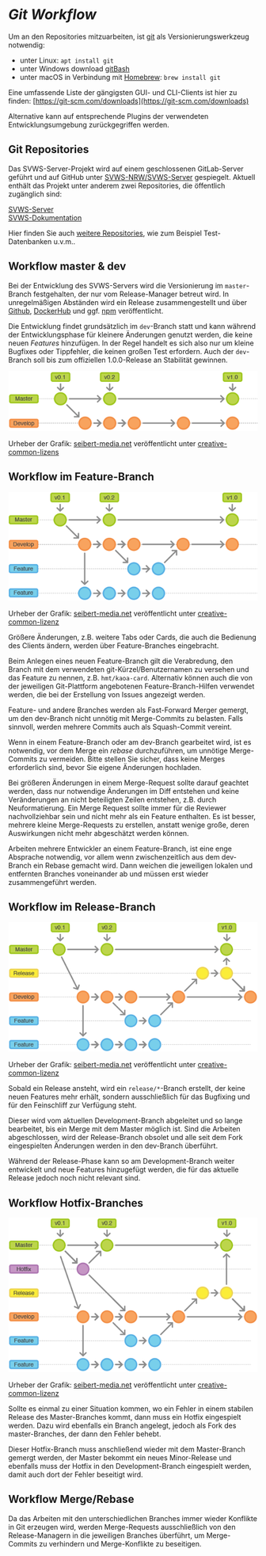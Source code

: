 ***Git Workflow***
=========================================================

Um an den Repositories mitzuarbeiten, ist [git](https://git-scm.com/) als Versionierungswerkzeug notwendig:

+ unter Linux: `apt install git`
+ unter Windows download [gitBash](https://gitforwindows.org/)
+ unter macOS in Verbindung mit [Homebrew](https://brew.sh): `brew install git`

Eine umfassende Liste der gängigsten GUI- und CLI-Clients ist hier zu finden: [https://git-scm.com/downloads](https://git-scm.com/downloads)

Alternative kann auf entsprechende Plugins der verwendeten Entwicklungsumgebung zurückgegriffen werden. 

## Git Repositories

Das SVWS-Server-Projekt wird auf einem geschlossenen GitLab-Server geführt und auf GitHub unter [SVWS-NRW/SVWS-Server](https://github.com/SVWS-NRW/SVWS-Server) gespiegelt.
Aktuell enthält das Projekt unter anderem zwei Repositories, die öffentlich zugänglich sind:

[SVWS-Server](https://github.com/SVWS-NRW/SVWS-Server)  
[SVWS-Dokumentation](https://github.com/SVWS-NRW/SVWS-Dokumentation)  


Hier finden Sie auch [weitere Repositories](https://github.com/SVWS-NRW/), wie zum Beispiel Test-Datenbanken u.v.m..

## Workflow master & dev

Bei der Entwicklung des SVWS-Servers wird die Versionierung im `master`-Branch festgehalten, der nur vom Release-Manager betreut wird. In unregelmäßigen Abständen wird ein Release zusammengestellt und über [Github](https://github.com/SVWS-NRW/), [DockerHub](https://hub.docker.com/u/svwsnrw) und ggf. [npm](https://www.npmjs.com/~svws-nrw) veröffentlicht.

Die Entwicklung findet grundsätzlich im `dev`-Branch statt und kann während der Entwicklungsphase für kleinere Änderungen genutzt werden, die keine neuen _Features_ hinzufügen. In der Regel handelt es sich also nur um kleine Bugfixes oder Tippfehler, die keinen großen Test erfordern. Auch der `dev`-Branch soll bis zum offiziellen 1.0.0-Release an Stabilität gewinnen. 

![Gitflow-Workflow-1](./graphics/Gitflow-Workflow-1.png)

Urheber der Grafik: [seibert-media.net](https://infos.seibert-media.net/display/Productivity/Git-Workflows+-+Der+Gitflow-Workflow) veröffentlicht unter [creative-common-lizens](https://infos.seibert-media.net/display/seibertmedia/Inhalte+von+Seibert+Media+unter+Creative-Commons-Lizenz)


## Workflow im Feature-Branch

![Gitflow-Workflow-2](./graphics/Gitflow-Workflow-2.png)

Urheber der Grafik: [seibert-media.net](https://infos.seibert-media.net/display/Productivity/Git-Workflows+-+Der+Gitflow-Workflow) veröffentlicht unter [creative-common-lizenz](https://infos.seibert-media.net/display/seibertmedia/Inhalte+von+Seibert+Media+unter+Creative-Commons-Lizenz)

Größere Änderungen, z.B. weitere Tabs oder Cards, die auch die Bedienung des Clients ändern, werden über Feature-Branches eingebracht.

Beim Anlegen eines neuen Feature-Branch gilt die Verabredung, den Branch mit dem verwendeten git-Kürzel/Benutzernamen zu versehen und das Feature zu nennen, z.B. `hmt/kaoa-card`. Alternativ können auch die von der jeweiligen Git-Plattform angebotenen Feature-Branch-Hilfen verwendet werden, die bei der Erstellung von Issues angezeigt werden.

Feature- und andere Branches werden als Fast-Forward Merger gemergt, um den dev-Branch nicht unnötig mit Merge-Commits zu belasten. Falls sinnvoll, werden mehrere Commits auch als Squash-Commit vereint.

Wenn in einem Feature-Branch oder am dev-Branch gearbeitet wird, ist es notwendig, vor dem Merge ein *rebase* durchzuführen, um unnötige Merge-Commits zu vermeiden. Bitte stellen Sie sicher, dass keine Merges erforderlich sind, bevor Sie eigene Änderungen hochladen.

Bei größeren Änderungen in einem Merge-Request sollte darauf geachtet werden, dass nur notwendige Änderungen im Diff entstehen und keine Veränderungen an nicht beteiligten Zeilen entstehen, z.B. durch Neuformatierung. Ein Merge Request sollte immer für die Reviewer nachvollziehbar sein und nicht mehr als ein Feature enthalten. Es ist besser, mehrere kleine Merge-Requests zu erstellen, anstatt wenige große, deren Auswirkungen nicht mehr abgeschätzt werden können.

Arbeiten mehrere Entwickler an einem Feature-Branch, ist eine enge Absprache notwendig, vor allem wenn zwischenzeitlich aus dem dev-Branch ein Rebase gemacht wird. Dann weichen die jeweiligen lokalen und entfernten Branches voneinander ab und müssen erst wieder zusammengeführt werden.

## Workflow im Release-Branch

![Gitflow-Workflow-3](./graphics/Gitflow-Workflow-3.png)

Urheber der Grafik: [seibert-media.net](https://infos.seibert-media.net/display/Productivity/Git-Workflows+-+Der+Gitflow-Workflow) veröffentlicht unter [creative-common-lizenz](https://infos.seibert-media.net/display/seibertmedia/Inhalte+von+Seibert+Media+unter+Creative-Commons-Lizenz)

Sobald ein Release ansteht, wird ein `release/*`-Branch erstellt, der keine neuen Features mehr erhält, sondern ausschließlich für das Bugfixing und für den Feinschliff zur Verfügung steht.

Dieser wird vom aktuellen Development-Branch abgeleitet und so lange bearbeitet, bis ein Merge mit dem Master möglich ist. Sind die Arbeiten abgeschlossen, wird der Release-Branch obsolet und alle seit dem Fork eingespielten Änderungen werden in den dev-Branch überführt.

Während der Release-Phase kann so am Development-Branch weiter entwickelt und neue Features hinzugefügt werden, die für das aktuelle Release jedoch noch nicht relevant sind.

## Workflow Hotfix-Branches

![Gitflow-Workflow-4](./graphics/Gitflow-Workflow-4.png)

Urheber der Grafik: [seibert-media.net](https://infos.seibert-media.net/display/Productivity/Git-Workflows+-+Der+Gitflow-Workflow) veröffentlicht unter [creative-common-lizenz](https://infos.seibert-media.net/display/seibertmedia/Inhalte+von+Seibert+Media+unter+Creative-Commons-Lizenz)

Sollte es einmal zu einer Situation kommen, wo ein Fehler in einem stabilen Release des Master-Branches kommt, dann muss ein Hotfix eingespielt werden. Dazu wird ebenfalls ein Branch angelegt, jedoch als Fork des master-Branches, der dann den Fehler behebt.

Dieser Hotfix-Branch muss anschließend wieder mit dem Master-Branch gemergt werden, der Master bekommt ein neues Minor-Release und ebenfalls muss der Hotfix in den Development-Branch eingespielt werden, damit auch dort der Fehler beseitigt wird.

## Workflow Merge/Rebase

Da das Arbeiten mit den unterschiedlichen Branches immer wieder Konflikte in Git erzeugen wird, werden Merge-Requests ausschließlich von den Release-Managern in die jeweiligen Branches überführt, um Merge-Commits zu verhindern und Merge-Konflikte zu beseitigen.